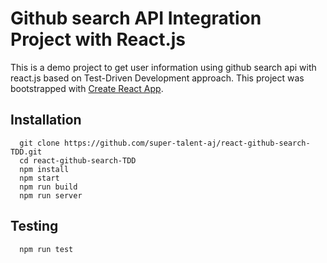 # Github search API Integration Project with React.js
This is a demo project to get user information using github search api with react.js based on Test-Driven Development approach.
This project was bootstrapped with [Create React App](https://github.com/facebook/create-react-app).

## Installation
```
  git clone https://github.com/super-talent-aj/react-github-search-TDD.git
  cd react-github-search-TDD
  npm install
  npm start
  npm run build
  npm run server
```
## Testing
```
  npm run test
```
